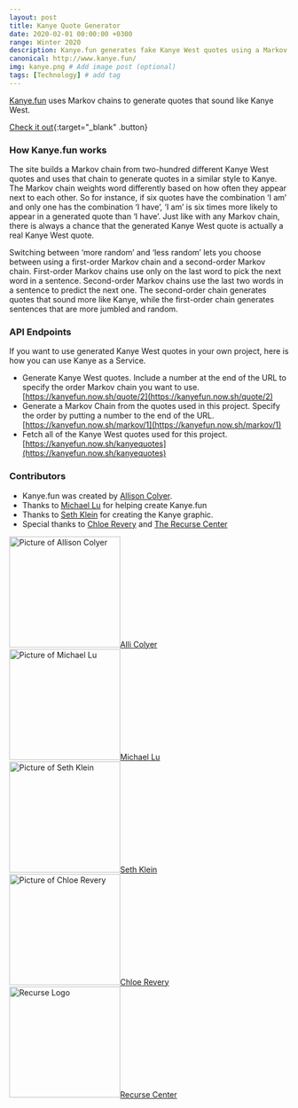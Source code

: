 ```yaml
---
layout: post
title: Kanye Quote Generator
date: 2020-02-01 00:00:00 +0300
range: Winter 2020
description: Kanye.fun generates fake Kanye West quotes using a Markov chain.
canonical: http://www.kanye.fun/
img: kanye.png # Add image post (optional)
tags: [Technology] # add tag
---
```


[Kanye.fun](www.kanye.fun) uses Markov chains to generate quotes that sound like Kanye
West.

[Check it out](http://www.kanye.fun/){:target="\_blank" .button}

### How Kanye.fun works

The site builds a Markov chain from two-hundred different Kanye West
quotes and uses that chain to generate quotes in a similar style to
Kanye. The Markov chain weights word differently based on how often they
appear next to each other. So for instance, if six quotes have the
combination ‘I am’ and only one has the combination ‘I have’, ‘I am’ is
six times more likely to appear in a generated quote than ‘I have’. Just
like with any Markov chain, there is always a chance that the generated
Kanye West quote is actually a real Kanye West quote.

Switching between ‘more random’ and ‘less random’ lets you choose
between using a first-order Markov chain and a second-order Markov
chain. First-order Markov chains use only on the last word to pick the
next word in a sentence. Second-order Markov chains use the last two
words in a sentence to predict the next one. The second-order chain
generates quotes that sound more like Kanye, while the first-order chain
generates sentences that are more jumbled and random.

### API Endpoints

If you want to use generated Kanye West quotes in your own project, here is how you can use Kanye as a Service.

- Generate Kanye West quotes. Include a number at the end of the URL to specify the order Markov chain you want to use. [https://kanyefun.now.sh/quote/2](https://kanyefun.now.sh/quote/2)
- Generate a Markov Chain from the quotes used in this project. Specify the order by putting a number to the end of the URL. [https://kanyefun.now.sh/markov/1](https://kanyefun.now.sh/markov/1)
- Fetch all of the Kanye West quotes used for this project. [https://kanyefun.now.sh/kanyequotes](https://kanyefun.now.sh/kanyequotes)

### Contributors

- Kanye.fun was created by [Allison Colyer](https://twitter.com/AlliColyer).
- Thanks to [Michael Lu](https://github.com/michaelwlu) for helping create Kanye.fun
- Thanks to [Seth Klein](https://www.linkedin.com/in/sethaklein/) for creating the Kanye graphic.
- Special thanks to [Chloe Revery](https://github.com/chloerevery) and [The Recurse Center](https://www.recurse.com/)

<div class="contributors">
    <div><a href="https://github.com/allicolyer"><img src="https://avatars1.githubusercontent.com/u/11083917?s=460&v=4" width="200px;" alt="Picture of Allison Colyer"/>Alli Colyer</a></div>
    <div><a href="https://github.com/michaelwlu"><img src="https://avatars1.githubusercontent.com/u/9114194?s=460&v=4" width="200px;" alt="Picture of Michael Lu"/>Michael Lu</a></div>
    <div><a href="https://www.linkedin.com/in/sethaklein/"><img src="https://media.licdn.com/dms/image/D5603AQEi691ykEBOUA/profile-displayphoto-shrink_800_800/0/1671126460282?e=1682553600&v=beta&t=roT8UcBX4zUzWATsQIQmaDC6bIo-YPetBn-iZCAIxBU" width="200px;" alt="Picture of Seth Klein"/>Seth Klein</a></div>
    <div><a href="https://github.com/chloerevery"><img src="https://avatars3.githubusercontent.com/u/6632604?s=460&v=4" width="200px;" alt="Picture of Chloe Revery"/>Chloe Revery</a></div>
    <div><a href="https://www.recurse.com/"><img src="https://d29xw0ra2h4o4u.cloudfront.net/assets/logo-no-text-f058430051df6fcd46eef6630d8d5793b2cfda9c3f14ccdff261ace7ccf409ef.png" width="200px;" alt="Recurse Logo"/>Recurse Center</a></div>
</div>

